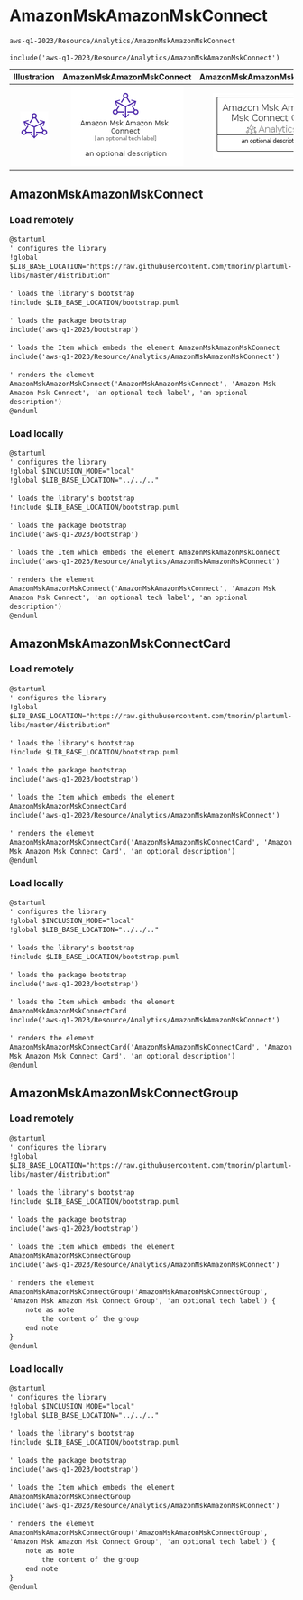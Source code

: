 # AmazonMskAmazonMskConnect


```text
aws-q1-2023/Resource/Analytics/AmazonMskAmazonMskConnect
```

```text
include('aws-q1-2023/Resource/Analytics/AmazonMskAmazonMskConnect')
```



| Illustration | AmazonMskAmazonMskConnect | AmazonMskAmazonMskConnectCard | AmazonMskAmazonMskConnectGroup |
| :---: | :---: | :---: | :---: |
| ![illustration for Illustration](../../../aws-q1-2023/Resource/Analytics/AmazonMskAmazonMskConnect.png) | ![illustration for AmazonMskAmazonMskConnect](../../../aws-q1-2023/Resource/Analytics/AmazonMskAmazonMskConnect.Local.png) | ![illustration for AmazonMskAmazonMskConnectCard](../../../aws-q1-2023/Resource/Analytics/AmazonMskAmazonMskConnectCard.Local.png) | ![illustration for AmazonMskAmazonMskConnectGroup](../../../aws-q1-2023/Resource/Analytics/AmazonMskAmazonMskConnectGroup.Local.png) |




## AmazonMskAmazonMskConnect

### Load remotely
```plantuml
@startuml
' configures the library
!global $LIB_BASE_LOCATION="https://raw.githubusercontent.com/tmorin/plantuml-libs/master/distribution"

' loads the library's bootstrap
!include $LIB_BASE_LOCATION/bootstrap.puml

' loads the package bootstrap
include('aws-q1-2023/bootstrap')

' loads the Item which embeds the element AmazonMskAmazonMskConnect
include('aws-q1-2023/Resource/Analytics/AmazonMskAmazonMskConnect')

' renders the element
AmazonMskAmazonMskConnect('AmazonMskAmazonMskConnect', 'Amazon Msk Amazon Msk Connect', 'an optional tech label', 'an optional description')
@enduml
```

### Load locally
```plantuml
@startuml
' configures the library
!global $INCLUSION_MODE="local"
!global $LIB_BASE_LOCATION="../../.."

' loads the library's bootstrap
!include $LIB_BASE_LOCATION/bootstrap.puml

' loads the package bootstrap
include('aws-q1-2023/bootstrap')

' loads the Item which embeds the element AmazonMskAmazonMskConnect
include('aws-q1-2023/Resource/Analytics/AmazonMskAmazonMskConnect')

' renders the element
AmazonMskAmazonMskConnect('AmazonMskAmazonMskConnect', 'Amazon Msk Amazon Msk Connect', 'an optional tech label', 'an optional description')
@enduml
```

## AmazonMskAmazonMskConnectCard

### Load remotely
```plantuml
@startuml
' configures the library
!global $LIB_BASE_LOCATION="https://raw.githubusercontent.com/tmorin/plantuml-libs/master/distribution"

' loads the library's bootstrap
!include $LIB_BASE_LOCATION/bootstrap.puml

' loads the package bootstrap
include('aws-q1-2023/bootstrap')

' loads the Item which embeds the element AmazonMskAmazonMskConnectCard
include('aws-q1-2023/Resource/Analytics/AmazonMskAmazonMskConnect')

' renders the element
AmazonMskAmazonMskConnectCard('AmazonMskAmazonMskConnectCard', 'Amazon Msk Amazon Msk Connect Card', 'an optional description')
@enduml
```

### Load locally
```plantuml
@startuml
' configures the library
!global $INCLUSION_MODE="local"
!global $LIB_BASE_LOCATION="../../.."

' loads the library's bootstrap
!include $LIB_BASE_LOCATION/bootstrap.puml

' loads the package bootstrap
include('aws-q1-2023/bootstrap')

' loads the Item which embeds the element AmazonMskAmazonMskConnectCard
include('aws-q1-2023/Resource/Analytics/AmazonMskAmazonMskConnect')

' renders the element
AmazonMskAmazonMskConnectCard('AmazonMskAmazonMskConnectCard', 'Amazon Msk Amazon Msk Connect Card', 'an optional description')
@enduml
```

## AmazonMskAmazonMskConnectGroup

### Load remotely
```plantuml
@startuml
' configures the library
!global $LIB_BASE_LOCATION="https://raw.githubusercontent.com/tmorin/plantuml-libs/master/distribution"

' loads the library's bootstrap
!include $LIB_BASE_LOCATION/bootstrap.puml

' loads the package bootstrap
include('aws-q1-2023/bootstrap')

' loads the Item which embeds the element AmazonMskAmazonMskConnectGroup
include('aws-q1-2023/Resource/Analytics/AmazonMskAmazonMskConnect')

' renders the element
AmazonMskAmazonMskConnectGroup('AmazonMskAmazonMskConnectGroup', 'Amazon Msk Amazon Msk Connect Group', 'an optional tech label') {
    note as note
        the content of the group
    end note
}
@enduml
```

### Load locally
```plantuml
@startuml
' configures the library
!global $INCLUSION_MODE="local"
!global $LIB_BASE_LOCATION="../../.."

' loads the library's bootstrap
!include $LIB_BASE_LOCATION/bootstrap.puml

' loads the package bootstrap
include('aws-q1-2023/bootstrap')

' loads the Item which embeds the element AmazonMskAmazonMskConnectGroup
include('aws-q1-2023/Resource/Analytics/AmazonMskAmazonMskConnect')

' renders the element
AmazonMskAmazonMskConnectGroup('AmazonMskAmazonMskConnectGroup', 'Amazon Msk Amazon Msk Connect Group', 'an optional tech label') {
    note as note
        the content of the group
    end note
}
@enduml
```


